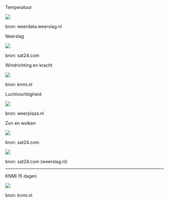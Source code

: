 Temperatuur

![](http://weerdata.weerslag.nl/image/1.0/?size=temperatuuranimatie&type=Freecontent&v=34109392)

bron: weerdata.weerslag.nl


Neerslag 

![](https://api.sat24.com/animated/NL/rainTMC/2/W_dot_%20Europe%20Standard%20Time/5154385)

bron: sat24.com


Windrichting en kracht

![](http://cdn.knmi.nl/knmi/map/page/weer/actueel-weer/windkracht.png)

bron: knmi.nl


Luchtvochtigheid

![](http://www.weerplaza.nl/gdata/10min/GMT_RHRH_latest.png)

bron: weerplaza.nl


Zon en wolken

![](https://api.sat24.com/animated/NL/visual/2/W_dot_%20Europe%20Standard%20Time/3503812)

bron: sat24.com


![](http://weerdata.weerslag.nl/image/1.0/?size=ani-8-SatellietBuienRadar-550x550&type=Freecontent)

bron: sat24.com (weerslag.nl)


---


KNMI 15 dagen

![](http://cdn.knmi.nl/knmi/map/page/weer/waarschuwingen_verwachtingen/ensemble/detail/ensemble-verwachtingen-detail10.png)

bron: knmi.nl
